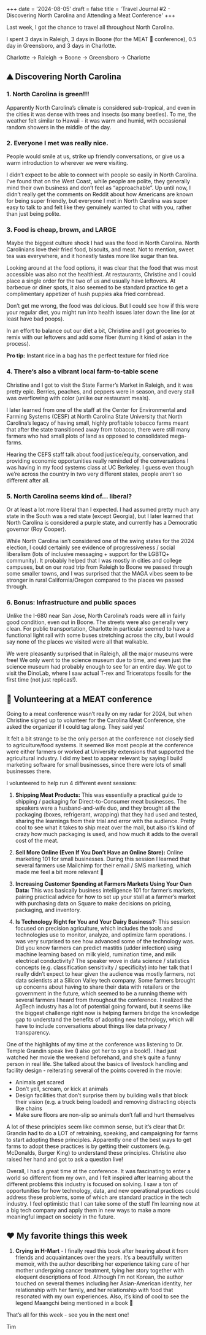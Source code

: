 +++
date = '2024-08-05'
draft = false
title = 'Travel Journal #2 - Discovering North Carolina and Attending a Meat Conference'
+++

Last week, I got the chance to travel all throughout North Carolina.

I spent 3 days in Raleigh, 3 days in Boone (for the MEAT 🍖 conference), 0.5 day in Greensboro, and 3 days in Charlotte.


Charlotte → Raleigh → Boone → Greensboro → Charlotte

## ⛰️ Discovering North Carolina
### 1. North Carolina is green!!!
Apparently North Carolina’s climate is considered sub-tropical, and even in the cities it was dense with trees and insects (so many beetles). To me, the weather felt similar to Hawaii - it was warm and humid, with occasional random showers in the middle of the day.

### 2. Everyone I met was really nice.
People would smile at us, strike up friendly conversations, or give us a warm introduction to wherever we were visiting.

I didn’t expect to be able to connect with people so easily in North Carolina. I’ve found that on the West Coast, while people are polite, they generally mind their own business and don’t feel as “approachable”. Up until now, I didn’t really get the comments on Reddit about how Americans are known for being super friendly, but everyone I met in North Carolina was super easy to talk to and felt like they genuinely wanted to chat with you, rather than just being polite.

### 3. Food is cheap, brown, and LARGE
Maybe the biggest culture shock I had was the food in North Carolina. North Carolinians love their fried food, biscuits, and meat. Not to mention, sweet tea was everywhere, and it honestly tastes more like sugar than tea.

Looking around at the food options, it was clear that the food that was most accessible was also not the healthiest. At restaurants, Christine and I could place a single order for the two of us and usually have leftovers. At barbecue or diner spots, it also seemed to be standard practice to get a complimentary appetizer of hush puppies aka fried cornbread.

Don’t get me wrong, the food was delicious. But I could see how if this were your regular diet, you might run into health issues later down the line (or at least have bad poops).

In an effort to balance out our diet a bit, Christine and I got groceries to remix with our leftovers and add some fiber (turning it kind of asian in the process).

**Pro tip:** Instant rice in a bag has the perfect texture for fried rice

### 4. There’s also a vibrant local farm-to-table scene
Christine and I got to visit the State Farmer’s Market in Raleigh, and it was pretty epic. Berries, peaches, and peppers were in season, and every stall was overflowing with color (unlike our restaurant meals).

I later learned from one of the staff at the Center for Environmental and Farming Systems (CESF) at North Carolina State University that North Carolina’s legacy of having small, highly profitable tobacco farms meant that after the state transitioned away from tobacco, there were still many farmers who had small plots of land as opposed to consolidated mega-farms.

Hearing the CEFS staff talk about food justice/equity, conservation, and providing economic opportunities really reminded of the conversations I was having in my food systems class at UC Berkeley. I guess even though we’re across the country in two very different states, people aren’t so different after all.

### 5. North Carolina seems kind of… liberal?
Or at least a lot more liberal than I expected. I had assumed pretty much any state in the South was a red state (except Georgia), but I later learned that North Carolina is considered a purple state, and currently has a Democratic governor (Roy Cooper).

While North Carolina isn’t considered one of the swing states for the 2024 election, I could certainly see evidence of progressiveness / social liberalism (lots of inclusive messaging + support for the LGBTQ+ community). It probably helped that I was mostly in cities and college campuses, but on our road trip from Raleigh to Boone we passed through some smaller towns, and I was surprised that the MAGA vibes seem to be stronger in rural California/Oregon compared to the places we passed through.

### 6. Bonus: Infrastructure and public spaces
Unlike the I-680 near San Jose, North Carolina’s roads were all in fairly good condition, even out in Boone. The streets were also generally very clean. For public transportation, Charlotte in particular seemed to have a functional light rail with some buses stretching across the city, but I would say none of the places we visited were all that walkable.

We were pleasantly surprised that in Raleigh, all the major museums were free! We only went to the science museum due to time, and even just the science museum had probably enough to see for an entire day. We got to visit the DinoLab, where I saw actual T-rex and Triceratops fossils for the first time (not just replicas!).

## 🍖 Volunteering at a MEAT conference
Going to a meat conference wasn’t really on my radar for 2024, but when Christine signed up to volunteer for the Carolina Meat Conference, she asked the organizer if I could tag along. They said yes!

It felt a bit strange to be the only person at the conference not closely tied to agriculture/food systems. It seemed like most people at the conference were either farmers or worked at University extensions that supported the agricultural industry. I did my best to appear relevant by saying I build marketing software for small businesses, since there were lots of small businesses there.

I volunteered to help run 4 different event sessions:

1. **Shipping Meat Products:** This was essentially a practical guide to shipping / packaging for Direct-to-Consumer meat businesses. The speakers were a husband-and-wife duo, and they brought all the packaging (boxes, refrigerant, wrapping) that they had used and tested, sharing the learnings from their trial and error with the audience. Pretty cool to see what it takes to ship meat over the mail, but also it’s kind of crazy how much packaging is used, and how much it adds to the overall cost of the meat.

2. **Sell More Online (Even If You Don’t Have an Online Store):** Online marketing 101 for small businesses. During this session I learned that several farmers use Mailchimp for their email / SMS marketing, which made me feel a bit more relevant 🙂 

3. **Increasing Customer Spending at Farmers Markets Using Your Own Data:** This was basically business intelligence 101 for farmer’s markets, pairing practical advice for how to set up your stall at a farmer’s market with purchasing data on Square to make decisions on pricing, packaging, and inventory.

4. **Is Technology Right for You and Your Dairy Business?:** This session focused on precision agriculture, which includes the tools and technologies use to monitor, analyze, and optimize farm operations. I was very surprised to see how advanced some of the technology was. Did you know farmers can predict mastitis (udder infection) using machine learning based on milk yield, rumination time, and milk electrical conductivity? The speaker wove in data science / statistics concepts (e.g. classification sensitivity / specificity) into her talk that I really didn’t expect to hear given the audience was mostly farmers, not data scientists at a Silicon Valley tech company. Some farmers brought up concerns about having to share their data with retailers or the government in the future, which seemed to be a running theme with several farmers I heard from throughout the conference. I realized the AgTech industry has a lot of potential going forward, but it seems like the biggest challenge right now is helping farmers bridge the knowledge gap to understand the benefits of adopting new technology, which will have to include conversations about things like data privacy / transparency.

One of the highlights of my time at the conference was listening to Dr. Temple Grandin speak live (I also got her to sign a book!). I had just watched her movie the weekend beforehand, and she’s quite a funny person in real life. She talked about the basics of livestock handling and facility design - reiterating several of the points covered in the movie:

- Animals get scared
- Don’t yell, scream, or kick at animals
- Design facilities that don’t surprise them by building walls that block their vision (e.g. a truck being loaded) and removing distracting objects like chains
- Make sure floors are non-slip so animals don’t fall and hurt themselves

A lot of these principles seem like common sense, but it’s clear that Dr. Grandin had to do a LOT of retraining, speaking, and campaigning for farms to start adopting these principles. Apparently one of the best ways to get farms to adopt these practices is by getting their customers (e.g. McDonalds, Burger King) to understand these principles. Christine also raised her hand and got to ask a question live!

Overall, I had a great time at the conference. It was fascinating to enter a world so different from my own, and I felt inspired after learning about the different problems this industry is focused on solving. I saw a ton of opportunities for how technology, data, and new operational practices could address these problems, some of which are standard practice in the tech industry. I feel optimistic that I can take some of the stuff I’m learning now at a big tech company and apply them in new ways to make a more meaningful impact on society in the future.

## ❤️ My favorite things this week
1. **Crying in H-Mart** - I finally read this book after hearing about it from friends and acquaintances over the years. It’s a beautifully written memoir, with the author describing her experience taking care of her mother undergoing cancer treatment, tying her story together with eloquent descriptions of food. Although I’m not Korean, the author touched on several themes including her Asian-American identity, her relationship with her family, and her relationship with food that resonated with my own experiences. Also, it’s kind of cool to see the legend Maangchi being mentioned in a book 🙂 

That’s all for this week - see you in the next one!

Tim